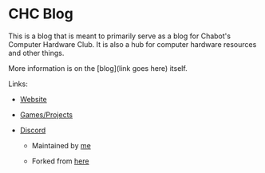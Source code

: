 # CHC Blog

This is a blog that is meant to primarily serve as a blog for Chabot's Computer Hardware Club. It is also a hub for computer hardware resources and other things.

More information is on the [blog](link goes here) itself.

Links:

- [Website](https://atypics3.github.io/chc_website/)

- [Games/Projects](https://github.com/Atypics3/chc-projects-games)

- [Discord](https://discord.gg/KBEVUrZmW8)

  - Maintained by [me](https://github.com/Atypics3/)

  - Forked from [here](https://github.com/timlrx/tailwind-nextjs-starter-blog)
